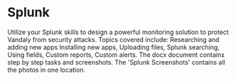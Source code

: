 # Splunk
Utilize your Splunk skills to design a powerful monitoring solution to protect Vandaly from security attacks.
Topics covered include:
Researching and adding new apps
Installing new apps,
Uploading files,
Splunk searching,
Using fields,
Custom reports,
Custom alerts.
The docx document contains step by step tasks and screenshots. The 'Splunk Screenshots' contains all the photos in one location. 
